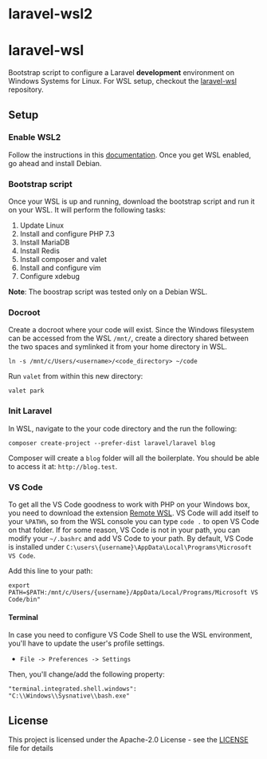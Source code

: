 # laravel-wsl2

# laravel-wsl

Bootstrap script to configure a Laravel **development** environment on Windows Systems for Linux. For WSL setup, checkout the [laravel-wsl](https://github.com/rlunardelli/laravel-wsl) repository.

## Setup

### Enable WSL2

Follow the instructions in this [documentation](https://docs.microsoft.com/en-us/windows/wsl/install-win10). Once you get WSL enabled, go ahead and install Debian.

### Bootstrap script

Once your WSL is up and running, download the bootstrap script and run it on your WSL. It will perform the following tasks:

1. Update Linux
2. Install and configure PHP 7.3
3. Install MariaDB
4. Install Redis
5. Install composer and valet
6. Install and configure vim
7. Configure xdebug

**Note**: The boostrap script was tested only on a Debian WSL.

### Docroot

Create a docroot where your code will exist. Since the Windows filesystem can be accessed from the WSL `/mnt/`, create a directory shared between the two spaces and symlinked it from your home directory in WSL.

```
ln -s /mnt/c/Users/<username>/<code_directory> ~/code
```

Run `valet` from within this new directory:

```
valet park
```

### Init Laravel

In WSL, navigate to the your code directory and the run the following:

```
composer create-project --prefer-dist laravel/laravel blog
```

Composer will create a `blog` folder will all the boilerplate. You should be able to access it at: ``http://blog.test``.

### VS Code

To get all the VS Code goodness to work with PHP on your Windows box, you need to download the extension [Remote WSL](https://code.visualstudio.com/remote-tutorials/wsl/run-in-wsl). VS Code will add itself to your `%PATH%`, so from the WSL console you can type `code .` to open VS Code on that folder. If for some reason, VS Code is not in your path, you can modify your `~/.bashrc` and add VS Code to your path. By default, VS Code is installed under `C:\users\{username}\AppData\Local\Programs\Microsoft VS Code`.

Add this line to your path:

```
export PATH=$PATH:/mnt/c/Users/{username}/AppData/Local/Programs/Microsoft VS Code/bin"
```

#### Terminal

In case you need to configure VS Code Shell to use the WSL environment, you'll have to update the user's profile settings.

* `File -> Preferences -> Settings`

Then, you'll change/add the following property:

```
"terminal.integrated.shell.windows": "C:\\Windows\\Sysnative\\bash.exe"
```

## License

This project is licensed under the Apache-2.0 License - see the [LICENSE](LICENSE) file for details
